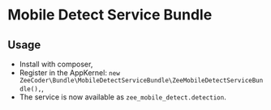 Mobile Detect Service Bundle
============================

Usage
-----
 - Install with composer,
 - Register in the AppKernel: `new ZeeCoder\Bundle\MobileDetectServiceBundle\ZeeMobileDetectServiceBundle(),`,
 - The service is now available as `zee_mobile_detect.detection`.
